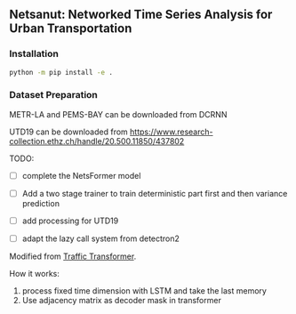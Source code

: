 ## Netsanut: Networked Time Series Analysis for Urban Transportation

### Installation

```bash
python -m pip install -e .
```

### Dataset Preparation

METR-LA and PEMS-BAY can be downloaded from DCRNN

UTD19 can be downloaded from https://www.research-collection.ethz.ch/handle/20.500.11850/437802


TODO:

* [ ] complete the NetsFormer model
* [ ] Add a two stage trainer to train deterministic part first and then variance prediction
* [ ] add processing for UTD19
* [ ] adapt the lazy call system from  detectron2



Modified from [Traffic Transformer](https://github.com/R0oup1iao/Traffic-Transformer).

How it works:

1. process fixed time dimension with LSTM and take the last memory
2. Use adjacency matrix as decoder mask in transformer
